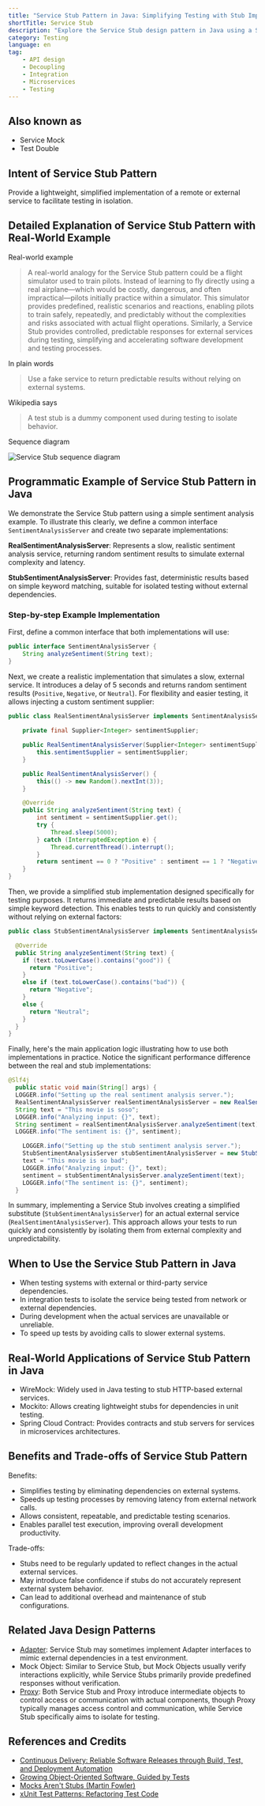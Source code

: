 ```yaml
---
title: "Service Stub Pattern in Java: Simplifying Testing with Stub Implementations"
shortTitle: Service Stub
description: "Explore the Service Stub design pattern in Java using a Sentiment Analysis example. Learn how stub implementations provide dummy services to facilitate testing and development."
category: Testing
language: en
tag:
    - API design
    - Decoupling
    - Integration
    - Microservices
    - Testing
---
```


## Also known as

* Service Mock
* Test Double

## Intent of Service Stub Pattern

Provide a lightweight, simplified implementation of a remote or external service to facilitate testing in isolation.

## Detailed Explanation of Service Stub Pattern with Real-World Example

Real-world example

> A real-world analogy for the Service Stub pattern could be a flight simulator used to train pilots. Instead of learning to fly directly using a real airplane—which would be costly, dangerous, and often impractical—pilots initially practice within a simulator. This simulator provides predefined, realistic scenarios and reactions, enabling pilots to train safely, repeatedly, and predictably without the complexities and risks associated with actual flight operations. Similarly, a Service Stub provides controlled, predictable responses for external services during testing, simplifying and accelerating software development and testing processes.

In plain words

> Use a fake service to return predictable results without relying on external systems.

Wikipedia says

> A test stub is a dummy component used during testing to isolate behavior.

Sequence diagram

![Service Stub sequence diagram](./etc/service-stub-sequence-diagram.png)

## Programmatic Example of Service Stub Pattern in Java

We demonstrate the Service Stub pattern using a simple sentiment analysis example. To illustrate this clearly, we define a common interface `SentimentAnalysisServer` and create two separate implementations:

**RealSentimentAnalysisServer**: Represents a slow, realistic sentiment analysis service, returning random sentiment results to simulate external complexity and latency.

**StubSentimentAnalysisServer**: Provides fast, deterministic results based on simple keyword matching, suitable for isolated testing without external dependencies.

### Step-by-step Example Implementation

First, define a common interface that both implementations will use:

```java
public interface SentimentAnalysisServer {
    String analyzeSentiment(String text);
}
```

Next, we create a realistic implementation that simulates a slow, external service. It introduces a delay of 5 seconds and returns random sentiment results (`Positive`, `Negative`, or `Neutral`). For flexibility and easier testing, it allows injecting a custom sentiment supplier:

```java
public class RealSentimentAnalysisServer implements SentimentAnalysisServer {
    
    private final Supplier<Integer> sentimentSupplier;

    public RealSentimentAnalysisServer(Supplier<Integer> sentimentSupplier) {
        this.sentimentSupplier = sentimentSupplier;
    }

    public RealSentimentAnalysisServer() {
        this(() -> new Random().nextInt(3));
    }

    @Override
    public String analyzeSentiment(String text) {
        int sentiment = sentimentSupplier.get();
        try {
            Thread.sleep(5000);
        } catch (InterruptedException e) {
            Thread.currentThread().interrupt();
        }
        return sentiment == 0 ? "Positive" : sentiment == 1 ? "Negative" : "Neutral";
    }
}
```

Then, we provide a simplified stub implementation designed specifically for testing purposes. It returns immediate and predictable results based on simple keyword detection. This enables tests to run quickly and consistently without relying on external factors:

```java
public class StubSentimentAnalysisServer implements SentimentAnalysisServer {

  @Override
  public String analyzeSentiment(String text) {
    if (text.toLowerCase().contains("good")) {
      return "Positive";
    }
    else if (text.toLowerCase().contains("bad")) {
      return "Negative";
    }
    else {
      return "Neutral";
    }
  }
}
```

Finally, here's the main application logic illustrating how to use both implementations in practice. Notice the significant performance difference between the real and stub implementations:

```java
@Slf4j
  public static void main(String[] args) {
  LOGGER.info("Setting up the real sentiment analysis server.");
  RealSentimentAnalysisServer realSentimentAnalysisServer = new RealSentimentAnalysisServer();
  String text = "This movie is soso";
  LOGGER.info("Analyzing input: {}", text);
  String sentiment = realSentimentAnalysisServer.analyzeSentiment(text);
  LOGGER.info("The sentiment is: {}", sentiment);

    LOGGER.info("Setting up the stub sentiment analysis server.");
    StubSentimentAnalysisServer stubSentimentAnalysisServer = new StubSentimentAnalysisServer();
    text = "This movie is so bad";
    LOGGER.info("Analyzing input: {}", text);
    sentiment = stubSentimentAnalysisServer.analyzeSentiment(text);
    LOGGER.info("The sentiment is: {}", sentiment);
  }
```

In summary, implementing a Service Stub involves creating a simplified substitute (`StubSentimentAnalysisServer`) for an actual external service (`RealSentimentAnalysisServer`). This approach allows your tests to run quickly and consistently by isolating them from external complexity and unpredictability.

## When to Use the Service Stub Pattern in Java

* When testing systems with external or third-party service dependencies.
* In integration tests to isolate the service being tested from network or external dependencies.
* During development when the actual services are unavailable or unreliable.
* To speed up tests by avoiding calls to slower external systems.

## Real-World Applications of Service Stub Pattern in Java

* WireMock: Widely used in Java testing to stub HTTP-based external services.
* Mockito: Allows creating lightweight stubs for dependencies in unit testing.
* Spring Cloud Contract: Provides contracts and stub servers for services in microservices architectures.

## Benefits and Trade-offs of Service Stub Pattern

Benefits:

* Simplifies testing by eliminating dependencies on external systems.
* Speeds up testing processes by removing latency from external network calls.
* Allows consistent, repeatable, and predictable testing scenarios.
* Enables parallel test execution, improving overall development productivity.

Trade-offs:

* Stubs need to be regularly updated to reflect changes in the actual external services.
* May introduce false confidence if stubs do not accurately represent external system behavior.
* Can lead to additional overhead and maintenance of stub configurations.

## Related Java Design Patterns

* [Adapter](https://java-design-patterns.com/patterns/adapter/): Service Stub may sometimes implement Adapter interfaces to mimic external dependencies in a test environment.
* Mock Object: Similar to Service Stub, but Mock Objects usually verify interactions explicitly, while Service Stubs primarily provide predefined responses without verification.
* [Proxy](https://java-design-patterns.com/patterns/proxy/): Both Service Stub and Proxy introduce intermediate objects to control access or communication with actual components, though Proxy typically manages access control and communication, while Service Stub specifically aims to isolate for testing.

## References and Credits

* [Continuous Delivery: Reliable Software Releases through Build, Test, and Deployment Automation](https://amzn.to/4bjhTSK)
* [Growing Object-Oriented Software, Guided by Tests](https://amzn.to/4dGfIuk)
* [Mocks Aren't Stubs (Martin Fowler)](https://martinfowler.com/articles/mocksArentStubs.html)
* [xUnit Test Patterns: Refactoring Test Code](https://amzn.to/4dHGDpm)
